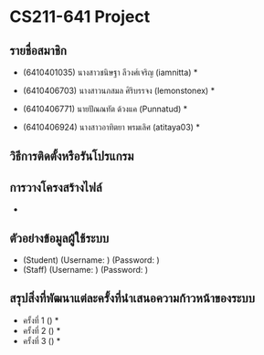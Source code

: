 # CS211-641 Project

## รายชื่อสมาชิก
* (6410401035) นางสาวชนิษฐา ลีวงศ์เจริญ (iamnitta)
  * 
    


* (6410406703) นางสาวนภสมล ศิริบรรจง (lemonstonex)
  *
    


* (6410406771) นายปัณณทัต ด้วงแค (Punnatud)
  * 


* (6410406924) นางสาวอาทิตยา พรมเลิศ (atitaya03)
  *

## วิธีการติดตั้งหรือรันโปรแกรม



## การวางโครงสร้างไฟล์
*



## ตัวอย่างข้อมูลผู้ใช้ระบบ
* (Student) (Username: ) (Password: )
* (Staff) (Username: ) (Password: )



## สรุปสิ่งที่พัฒนาแต่ละครั้งที่นำเสนอความก้าวหน้าของระบบ
* ครั้งที่ 1 ()
    *
* ครั้งที่ 2 ()
    *
* ครั้งที่ 3 ()
    * 


